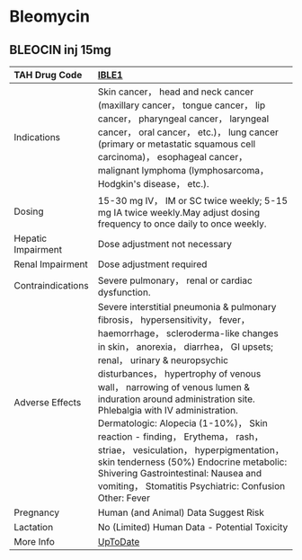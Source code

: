 # Bleomycin

## BLEOCIN inj 15mg

| TAH Drug Code      | [IBLE1](https://www.tahsda.org.tw/drugs/hissearch.php?drug_code=IBLE1)                                                                                                                                                                                                                                                                                                                                                                                                                                                                                                                                                  |
|:-------------------|:------------------------------------------------------------------------------------------------------------------------------------------------------------------------------------------------------------------------------------------------------------------------------------------------------------------------------------------------------------------------------------------------------------------------------------------------------------------------------------------------------------------------------------------------------------------------------------------------------------------------|
| Indications        | Skin cancer， head and neck cancer (maxillary cancer， tongue cancer， lip cancer， pharyngeal cancer， laryngeal cancer， oral cancer， etc.)， lung cancer (primary or metastatic squamous cell carcinoma)， esophageal cancer， malignant lymphoma (lymphosarcoma， Hodgkin's disease， etc.).                                                                                                                                                                                                                                                                                                                       |
| Dosing             | 15-30 mg IV， IM or SC twice weekly; 5-15 mg IA twice weekly.May adjust dosing frequency to once daily to once weekly.                                                                                                                                                                                                                                                                                                                                                                                                                                                                                                  |
| Hepatic Impairment | Dose adjustment not necessary                                                                                                                                                                                                                                                                                                                                                                                                                                                                                                                                                                                           |
| Renal Impairment   | Dose adjustment required                                                                                                                                                                                                                                                                                                                                                                                                                                                                                                                                                                                                |
| Contraindications  | Severe pulmonary， renal or cardiac dysfunction.                                                                                                                                                                                                                                                                                                                                                                                                                                                                                                                                                                        |
| Adverse Effects    | Severe interstitial pneumonia & pulmonary fibrosis， hypersensitivity， fever， haemorrhage， scleroderma-like changes in skin， anorexia， diarrhea， GI upsets; renal， urinary & neuropsychic disturbances， hypertrophy of venous wall， narrowing of venous lumen & induration around administration site. Phlebalgia with IV administration. Dermatologic: Alopecia (1-10%)， Skin reaction - finding， Erythema， rash， striae， vesiculation， hyperpigmentation， skin tenderness (50%) Endocrine metabolic: Shivering Gastrointestinal: Nausea and vomiting， Stomatitis Psychiatric: Confusion Other: Fever |
| Pregnancy          | Human (and Animal) Data Suggest Risk                                                                                                                                                                                                                                                                                                                                                                                                                                                                                                                                                                                    |
| Lactation          | No (Limited) Human Data - Potential Toxicity                                                                                                                                                                                                                                                                                                                                                                                                                                                                                                                                                                            |
| More Info          | [UpToDate](https://www.uptodate.com/contents/bleomycin-drug-information)                                                                                                                                                                                                                                                                                                                                                                                                                                                                                                                                                |

